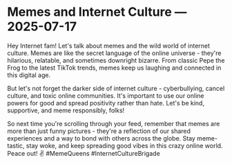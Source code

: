 # Memes and Internet Culture — 2025-07-17

Hey Internet fam! Let's talk about memes and the wild world of internet culture. Memes are like the secret language of the online universe - they're hilarious, relatable, and sometimes downright bizarre. From classic Pepe the Frog to the latest TikTok trends, memes keep us laughing and connected in this digital age. 

But let's not forget the darker side of internet culture - cyberbullying, cancel culture, and toxic online communities. It's important to use our online powers for good and spread positivity rather than hate. Let's be kind, supportive, and meme responsibly, folks!

So next time you're scrolling through your feed, remember that memes are more than just funny pictures - they're a reflection of our shared experiences and a way to bond with others across the globe. Stay meme-tastic, stay woke, and keep spreading good vibes in this crazy online world. Peace out! ✌️ #MemeQueens #InternetCultureBrigade